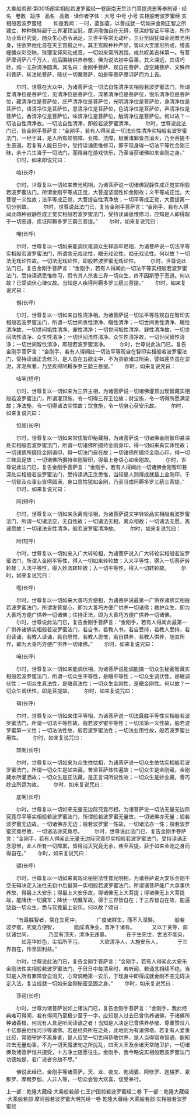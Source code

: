 大乘般若部·第0015部实相般若波罗蜜经一卷唐南天竺沙门菩提流志等奉制译
· 经名 · 卷数 · 跋序
· 品名 · 品数 · 译作者字体：大号 中号 小号
实相般若波罗蜜经
实相般若波罗蜜经
　　如是我闻：一时，婆伽婆，以善成就一切如来金刚正智之所建立，种种殊特超于三界灌顶宝冠，摩诃瑜伽自在无碍，获深妙智证平等法，所作功业皆已究竟，随众生心悉令满足，三世平等常无动坏，三业坚固犹如金刚普光明身，住欲界他化自在天王宫殿之中。其王宫殿种种严好，皆以大宝摩尼所成，缯盖幢幡众彩交映，珠璎宝铎风动成音，一切如来常所游践，咸共叹美吉祥第一。有菩萨摩诃萨八千万人，前后围绕供养恭敬，佛为说法初中后善，其义深远，其语巧妙，纯一无杂清净圆满。其名曰：金刚手菩萨、观自在菩萨、虚空藏菩萨、文殊师利菩萨、转法轮菩萨、降伏一切魔菩萨，如是等菩萨摩诃萨而为上首。

　　尔时，世尊在大众中，为诸菩萨说一切法自性清净实相般若波罗蜜法门，所谓爱清净位是菩萨位，见清净位是菩萨位，深著清净位是菩萨位，悦乐清净位是菩萨位，藏清净位是菩萨位，庄严清净位是菩萨位，光明清净位是菩萨位，身清净位是菩萨位，语清净位是菩萨位，意清净位是菩萨位，色清净位是菩萨位，声清净位是菩萨位，香清净位是菩萨位，味清净位是菩萨位，触清净位是菩萨位。何以故？一切法自性清净故。一切法自性清净，即般若波罗蜜清净。
　　尔时，世尊说此法门已，告金刚手菩萨言：“金刚手，若有人得闻此一切法自性清净实相般若波罗蜜法门，一经于耳，是人所有烦恼障、业障、法障，极重诸罪皆自消灭，乃至菩提不生恶道。若复有人能日日中，受持读诵思惟修习，即于现身得一切法平等性金刚三昧，余十六生当于一切法门，而得自在游戏快乐，乃至当获诸佛如来金刚之身。”
　　尔时，如来即说咒曰：

　　唅(长呼)

　　尔时，世尊复以一切如来普光明相，为诸菩萨说一切诸佛寂静性成正觉实相般若波罗蜜法门，所谓金刚平等成正觉，大菩提坚固性如金刚故；义平等成正觉，大菩提一义性故；法平等成正觉，大菩提自性清净故；一切平等成正觉，大菩提离一切分别故。
　　尔时，世尊说此法门已，复告金刚手菩萨言：“金刚手，若有人得闻此四种寂静性成正觉实相般若波罗蜜法门，受持读诵思惟修习，应知是人即得超于一切恶道，疾证阿耨多罗三藐三菩提。”
　　尔时，如来复说咒曰：

　　唵(长呼)

　　尔时，世尊复以一切如来能调伏难调众生释迦牟尼相，为诸菩萨说一切法平等实相般若波罗蜜法门，所谓贪无戏论性，瞋无戏论性，痴无戏论性。何以故？一切法无戏论性故。一切法无戏论性，即般若波罗蜜无戏论性。
　　尔时，世尊说此法门已，复告金刚手菩萨言：“金刚手，若有人得闻此一切法平等实相般若波罗蜜法门，受持读诵思惟修习，假令其人杀害三界一切众生，终不因斯堕于恶道。何以故？已受调伏心律仪故。当知是人疾得阿耨多罗三藐三菩提。”
　　尔时，如来复说咒曰：

　　憾(长呼)

　　尔时，世尊复以一切如来自性清净相，为诸菩萨说一切法平等性观自在智印实相般若波罗蜜法门，所谓一切世间贪性清净、瞋性清净；一切世间贪性清净、瞋性清净故，一切世间垢性清净、罪性清净；一切世间垢性清净、罪性清净故，一切世间法性清净、众生性清净；一切世间法性清净、众生性清净故，一切世间智性清净；一切世间智性清净，即般若波罗蜜清净。
　　尔时，世尊说此法门已，复告金刚手菩萨言：“金刚手，若有人得闻此一切法平等观自在智印实相般若波罗蜜法门，受持读诵正念修习，是人虽在五欲尘中，不为贪欲诸过所染，譬如莲华虽在淤泥，非泥所著，乃至疾得阿耨多罗三藐三菩提。”
　　尔时，如来复说咒曰：

　　咭唎(短呼)

　　尔时，世尊复以一切如来为三界主相，为诸菩萨说一切诸佛灌顶出现智藏实相般若波罗蜜法门，所谓灌顶施，令一切得三界王位故；财宝施，令一切得所愿满足故；净法施，令一切得诸法实性故；饮食施，令一切身心获安乐故。
　　尔时，如来复说咒曰：

　　怛缆(长呼)

　　尔时，世尊复以一切如来常住智印秘藏相，为诸菩萨说一切诸佛金刚智印甚深处实相般若波罗蜜法门，所谓一切诸佛所摄持金刚身印，得一切如来真实体性故；一切诸佛所摄持金刚语印，得一切法门自在故；一切诸佛所摄持金刚心印，得一切三昧具足故；一切诸佛所摄持金刚智印，得最上身语心如金刚故。
　　尔时，世尊说此法门已，复告金刚手菩萨言：“金刚手，若有人得闻此一切诸佛金刚智印甚深处实相般若波罗蜜法门，受持读诵正念思惟，当知是人则得成就最上金刚印，于一切智及众事业皆得圆满，身口意性犹如金刚，乃至当成阿耨多罗三藐三菩提。”
　　尔时，如来复说咒曰：

　　阿(短呼)

　　尔时，世尊复以一切如来永离戏论相，为诸菩萨说文字转轮品实相般若波罗蜜法门，所谓一切诸法空，无自性故；一切诸法无相，离众相故；一切诸法无愿，离诸愿故；一切诸法自性清净，般若波罗蜜清净故。
　　尔时，如来复说咒曰：

　　阿(短呼)

　　尔时，世尊复以一切如来入广大转轮相，为诸菩萨说入广大转轮实相般若波罗蜜法门，所谓入金刚平等性，得入一切如来转轮故；入义平等性，得入一切菩萨转轮故；入法平等性，得入妙法转轮故；入一切平等性，得入一切转轮故。
　　尔时，如来复说咒曰：

　　嚂(长呼)

　　尔时，世尊复以一切如来大善巧方便相，为诸菩萨说最第一广供养诸佛实相般若波罗蜜法门，所谓发菩提心，即为大善巧方便广供养一切诸佛；救护众生，即为大善巧方便广供养一切诸佛；住持正法，即为大善巧方便广供养一切诸佛。
　　尔时，世尊说此法门已，复告金刚手菩萨言：“金刚手，若有人得闻此最第一广供养诸佛实相般若波罗蜜法门，若自书，若教人书，若自受持，若教人受持，若自读诵，若教人读诵，若自思惟，若教人思惟，若自供养，若教人供养，随其所作，即为大善巧方便广供养一切诸佛。”
　　尔时，如来复说咒曰：

　　唵(长呼)

　　尔时，世尊复以一切如来能调伏相，为诸菩萨说能调能摄一切众生秘密智藏实相般若波罗蜜法门，所谓一切众生平等性，是瞋平等性；一切众生调伏性，是瞋调伏性；一切众生真法性，是瞋真法性；一切众生金刚性，是瞋金刚性。何以故？一切众生调伏性，即是菩提故。
　　尔时，如来复说咒曰：

　　荷(长呼)

　　尔时，世尊复以一切如来住平等相，为诸菩萨说一切法最胜平等性实相般若波罗蜜法门，所谓一切法平等性故，般若波罗蜜平等性；一切法第一义性故，般若波罗蜜第一义性；一切法法性故，般若波罗蜜法性；一切法业用性故，般若波罗蜜业用性。
　　尔时，如来复说咒曰：

　　颉唎(长呼)

　　尔时，世尊复以一切如来为众生依怙相，为诸菩萨说一切众生依怙实相般若波罗蜜法门，所谓一切众生是如来藏，普贤菩萨体性遍故；一切众生是金刚藏，金刚藏水所灌洒故；一切众生是正法藏，是正言词所说性故；一切众生是妙业藏，善巧妙业所运为故。
　　尔时，如来复说咒曰：

　　底唎(长呼)

　　尔时，世尊复以一切如来无量无边际究竟尽相，为诸菩萨说一切法无量无边际究竟尽平等实相般若波罗蜜法门，所谓般若波罗蜜无量故，一切诸佛亦无量；般若波罗蜜无边故，一切诸佛亦无边；般若波罗蜜一性故，一切诸法亦一性；般若波罗蜜究竟尽故，一切诸法亦究竟尽。
　　尔时，世尊说此法门已，复告金刚手菩萨言：“金刚手，若有人得闻此无量无边际究竟尽实相般若波罗蜜法门，受持读诵正念思惟，此人所有一切障累，皆得消灭究竟无余，疾至菩提，获于如来金刚之身而得自在。”
　　尔时，如来复说咒曰：

　　骠(长呼)

　　尔时，世尊复以一切如来离戏论秘密法性普光明相，为诸菩萨说大安乐金刚不空无碍决定入法性无初中后最第一实相般若波罗蜜法门，所谓诸菩萨能广大承事供养故，得最上大安乐；得最上大安乐故，得诸佛无上大菩提；得诸佛无上大菩提故，能降伏一切魔军；降伏一切魔军故，得于三界皆自在；于三界皆自在故，能遍饶益一切众生，悉与究竟最上安乐。何以故？颂曰：

　　“有最胜智者，常在生死中，
　　　广度诸群生，而不入涅槃。
　　　般若波罗蜜，究竟方便智，
　　　能成清净业，普净于诸有。
　　　又以于贪等，调伏诸世间，
　　　乃至有顶天，清净无违暴。
　　　在于生死世，世法不能染，
　　　如莲华妙色，尘垢所不污。
　　　大欲清净人，大施安乐人，
　　　于三界自在，作坚固利益。”

　　尔时，世尊说此法门已，复告金刚手菩萨言：“金刚手，若有人得闻此大安乐金刚法性实相般若波罗蜜法门，于日日中每清旦时，若听闻、若诵念相续不绝，当知是人所有罪障皆自消灭，心常调畅第一安乐，于现身中即得成就金刚不空无碍决定入法，复当成就一切如来金刚秘密坚固之身。”
　　尔时，如来复说咒曰：

　　莎诃(长呼)

　　尔时，世尊为诸菩萨说如上诸法门已，复告金刚手菩萨言：“金刚手，我此经典难可得闻，若有得闻乃至极少至于一字，应知是人过去已曾供养诸佛，于诸佛所种诸善根，何况有人具足听闻读诵之者！当知是人决定已曾供养恭敬、尊重赞叹八十亿那由他恒河沙等诸佛。若是经典所在之处，此地则为有诸佛塔。若复有人爱重此经，常随守护不离身者，是人应受一切世间恭敬供养，是人当得宿命智通，能知过去无量劫事，不为一切天魔波旬之所扰乱，四天大王及余诸天常随卫护，一切诸佛及诸菩萨恒共摄受，十方净土随愿往生。金刚手，我今略说实相般若波罗蜜法门功德如是，若广说者穷劫不尽。”

　　佛说此经已，金刚手等诸菩萨，天、龙、夜叉、乾闼婆、阿修罗、迦楼罗、紧那罗、摩睺罗伽、人非人等，一切众会皆大欢喜，信受奉行。

上一部：乾隆大藏经·大乘般若部·仁王护国般若波罗蜜经二卷
下一部：乾隆大藏经·大乘般若部·摩诃般若波罗蜜大明咒经一卷
乾隆大藏经·大乘般若部·实相般若波罗蜜经